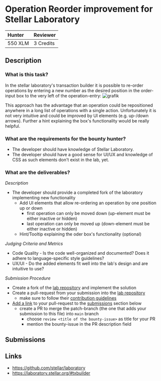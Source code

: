 # Operation Reorder improvement for Stellar Laboratory

| Hunter | Reviewer
| :- | :-
| 550 XLM | 3 Credits

## Description

### What is this task?

In the stellar laboratory's transaction builder it is possible to re-order operations by entering a new number as the desired position
in the order-input box to the very left of the operation-entry:
![grafik](https://user-images.githubusercontent.com/1752217/127267291-878bb2bf-c42f-470b-aa22-26fe4a51cc95.png)

This approach has the advantage that an operation could be repositioned anywhere in a long list of operations with a single action.
Unfortunately it is not very intuitive and could be improved by UI elements (e.g. up-/down arrows). Further a hint explaining the box's
functionality would be really helpful.

### What are the requirements for the bounty hunter?

* The developer should have knowledge of Stellar Laboratory.
* The developer should have a good sense for UI/UX and knowledge of CSS as such elements don't exist in the lab, yet.

### What are the deliverables?

*Description* <br>
  * The developer should provide a completed fork of the laboratory implementing new functionality
    * Add UI elements that allow re-ordering an operation by one position up or down
      * first operation can only be moved down (up-element must be either inactive or hidden)
      * last operation can only be moved up (down-element must be either inactive or hidden)
    * Hint/Tooltip explaining the oder box's functionality (optional)

*Judging Criteria and Metrics* <br>
  * Code Quality - Is the code well-organized and documented? Does it adhere to language-specific style guidelines?
  * UX/UI - Do the added elements fit well into the lab's design and are intuitive to use?
  
*Submission Procedure* <br>
  * Create a fork of the [lab repository] and implement the solution
  * Create a pull-request from your submission into the [lab repository]
    * make sure to follow their [contribution guidelines](https://github.com/stellar/laboratory/blob/master/CONTRIBUTING.md)
  * [Add a link](https://github.com/tyvdh/stellar-quest-bounties/edit/main/bounties/level-2/stellar-lab-improve-reorder-ux.md) to your pull-request to the [submissions](https://github.com/tyvdh/stellar-quest-bounties/blob/main/bounties/level-2/stellar-lab-improve-reorder-ux.md#submissions) section below
    * create a PR to merge the patch-branch (the one that adds your submission to this file) into `main` branch
      * choose `review <title of the bounty-issue>` as title for your PR
      * mention the bounty-issue in the PR description field

## Submissions


## Links

- https://github.com/stellar/laboratory
- https://laboratory.stellar.org/#txbuilder


[lab repository]: https://github.com/stellar/laboratory
